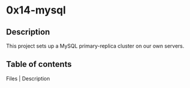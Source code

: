 # 0x14-mysql

## Description
This project sets up a MySQL primary-replica cluster on our own servers.

## Table of contents
Files | Description
